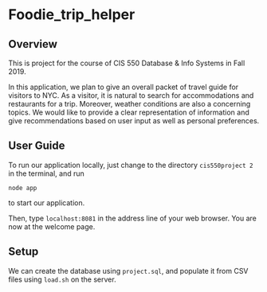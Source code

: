 # Foodie_trip_helper

## Overview 

This is project for the course of CIS 550 Database & Info Systems in Fall 2019. 

In this application, we plan to give an overall packet of travel guide for visitors to NYC. As a visitor, it is natural to search for accommodations and restaurants for a trip. Moreover, weather conditions are also a concerning topics. We would like to provide a clear representation of information and give recommendations based on user input as well as personal preferences. 

## User Guide 

To run our application locally, just change to the directory `cis550project 2` in the terminal, and run 

```
node app
```

to start our application. 

Then, type `localhost:8081` in the address line of your web browser. You are now at the welcome page. 

## Setup 

We can create the database using `project.sql`, and populate it from CSV files using `load.sh` on the server. 